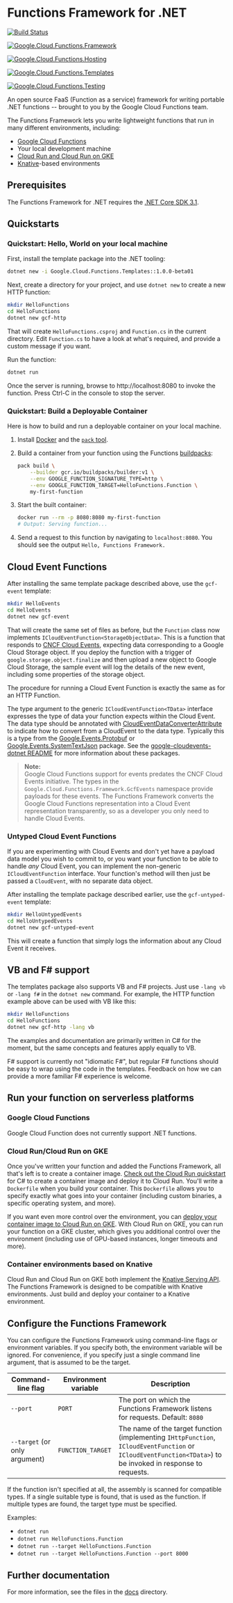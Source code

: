 # Functions Framework for .NET

[![Build Status](https://img.shields.io/endpoint.svg?url=https%3A%2F%2Factions-badge.atrox.dev%2FGoogleCloudPlatform%2Ffunctions-framework-dotnet%2Fbadge&style=flat)](https://actions-badge.atrox.dev/GoogleCloudPlatform/functions-framework-dotnet/goto)

[![Google.Cloud.Functions.Framework](https://img.shields.io/nuget/vpre/Google.Cloud.Functions.Framework?label=Google.Cloud.Functions.Framework)](https://nuget.org/packages/Google.Cloud.Functions.Framework)

[![Google.Cloud.Functions.Hosting](https://img.shields.io/nuget/vpre/Google.Cloud.Functions.Hosting?label=Google.Cloud.Functions.Hosting)](https://nuget.org/packages/Google.Cloud.Functions.Hosting)

[![Google.Cloud.Functions.Templates](https://img.shields.io/nuget/vpre/Google.Cloud.Functions.Templates?label=Google.Cloud.Functions.Templates)](https://nuget.org/packages/Google.Cloud.Functions.Templates)

[![Google.Cloud.Functions.Testing](https://img.shields.io/nuget/vpre/Google.Cloud.Functions.Testing?label=Google.Cloud.Functions.Testing)](https://nuget.org/packages/Google.Cloud.Functions.Testing)

An open source FaaS (Function as a service) framework for writing portable
.NET functions -- brought to you by the Google Cloud Functions team.

The Functions Framework lets you write lightweight functions that run in many
different environments, including:

* [Google Cloud Functions](https://cloud.google.com/functions/)
* Your local development machine
* [Cloud Run and Cloud Run on GKE](https://cloud.google.com/run/)
* [Knative](https://github.com/knative/)-based environments

## Prerequisites

The Functions Framework for .NET requires the [.NET Core SDK 3.1](https://dotnet.microsoft.com/download).

## Quickstarts

### Quickstart: Hello, World on your local machine

First, install the template package into the .NET tooling:

```sh
dotnet new -i Google.Cloud.Functions.Templates::1.0.0-beta01
```

Next, create a directory for your project, and use `dotnet new` to
create a new HTTP function:

```sh
mkdir HelloFunctions
cd HelloFunctions
dotnet new gcf-http
```

That will create `HelloFunctions.csproj` and `Function.cs` in
the current directory. Edit `Function.cs` to have a look at what's
required, and provide a custom message if you want.

Run the function:

```sh
dotnet run
```

Once the server is running, browse to http://localhost:8080 to
invoke the function. Press Ctrl-C in the console to stop the server.

### Quickstart: Build a Deployable Container

Here is how to build and run a deployable container on your local machine.

1. Install [Docker](https://store.docker.com/search?type=edition&offering=community) and the [`pack` tool](https://buildpacks.io/docs/install-pack/).

1. Build a container from your function using the Functions [buildpacks](https://github.com/GoogleCloudPlatform/buildpacks):
	```sh
	pack build \
		--builder gcr.io/buildpacks/builder:v1 \
		--env GOOGLE_FUNCTION_SIGNATURE_TYPE=http \
		--env GOOGLE_FUNCTION_TARGET=HelloFunctions.Function \
		my-first-function
	```

1. Start the built container:
	```sh
	docker run --rm -p 8080:8080 my-first-function
	# Output: Serving function...
	```

1. Send a request to this function by navigating to `localhost:8080`. You should see the output `Hello, Functions Framework.`

## Cloud Event Functions

After installing the same template package described above, use the
`gcf-event` template:

```sh
mkdir HelloEvents
cd HelloEvents
dotnet new gcf-event
```

That will create the same set of files as before, but the `Function`
class now implements `ICloudEventFunction<StorageObjectData>`. This is a
function that responds to [CNCF Cloud
Events](https://cloudevents.io/), expecting data corresponding to a
Google Cloud Storage object. If you deploy the function with a
trigger of `google.storage.object.finalize` and then upload a new
object to Google Cloud Storage, the sample event will log the
details of the new event, including some properties of the storage
object.

The procedure for running a Cloud Event Function is exactly the same
as for an HTTP Function.

The type argument to the generic `ICloudEventFunction<TData>` interface
expresses the type of data your function expects within the
Cloud Event. The data type should be annotated with
[CloudEventDataConverterAttribute](https://github.com/googleapis/google-cloudevents-dotnet/blob/master/src/Google.Events/CloudEventDataConverterAttribute.cs)
to indicate how to convert from a CloudEvent to the data type.
Typically this is a type from the
[Google.Events.Protobuf](https://www.nuget.org/packages/Google.Events.Protobuf) or
[Google.Events.SystemTextJson](https://www.nuget.org/packages/Google.Events.SystemTextJson)
package. See the [google-cloudevents-dotnet
README](https://github.com/googleapis/google-cloudevents-dotnet/blob/master/README.md)
for more information about these packages.

> **Note:**  
> Google Cloud Functions support for events predates the CNCF Cloud
> Events initiative. The types in the `Google.Cloud.Functions.Framework.GcfEvents`
> namespace provide payloads for these events. The Functions Framework
> converts the Google Cloud Functions representation into a Cloud Event
> representation transparently, so as a developer you only need to
> handle Cloud Events.

### Untyped Cloud Event Functions

If you are experimenting with Cloud Events and don't yet have a
payload data model you wish to commit to, or you want your function
to be able to handle *any* Cloud Event, you can implement the
non-generic `ICloudEventFunction` interface. Your function's method
will then just be passed a `CloudEvent`, with no separate data object.

After installing the template package described earlier, use the
`gcf-untyped-event` template:

```sh
mkdir HelloUntypedEvents
cd HelloUntypedEvents
dotnet new gcf-untyped-event
```

This will create a function that simply logs the information about
any Cloud Event it receives.

## VB and F# support

The templates package also supports VB and F# projects. Just use `-lang vb`
or `-lang f#` in the `dotnet new` command. For example, the HTTP function example
above can be used with VB like this:

```sh
mkdir HelloFunctions
cd HelloFunctions
dotnet new gcf-http -lang vb
```

The examples and documentation are primarily written in C# for the
moment, but the same concepts and features apply equally to VB.

F# support is currently not "idiomatic F#", but regular F# functions
should be easy to wrap using the code in the templates. Feedback on
how we can provide a more familiar F# experience is welcome.

## Run your function on serverless platforms

### Google Cloud Functions

Google Cloud Function does not currently support .NET functions.

### Cloud Run/Cloud Run on GKE

Once you've written your function and added the Functions Framework, all that's
left is to create a container image. [Check out the Cloud Run
quickstart](https://cloud.google.com/run/docs/quickstarts/build-and-deploy) for
C# to create a container image and deploy it to Cloud Run. You'll write a
`Dockerfile` when you build your container. This `Dockerfile` allows you to specify
exactly what goes into your container (including custom binaries, a specific
operating system, and more).

If you want even more control over the environment, you can [deploy your
container image to Cloud Run on
GKE](https://cloud.google.com/run/docs/quickstarts/prebuilt-deploy-gke). With
Cloud Run on GKE, you can run your function on a GKE cluster, which gives you
additional control over the environment (including use of GPU-based instances,
longer timeouts and more).

### Container environments based on Knative

Cloud Run and Cloud Run on GKE both implement the [Knative Serving
API](https://www.knative.dev/docs/). The Functions Framework is designed to be
compatible with Knative environments. Just build and deploy your container to a
Knative environment.

## Configure the Functions Framework

You can configure the Functions Framework using command-line flags or
environment variables. If you specify both, the environment variable will be
ignored. For convenience, if you specify just a single command line
argument, that is assumed to be the target.

Command-line flag             | Environment variable      | Description
----------------------------- | ------------------------- | -----------
`--port`                      | `PORT`                    | The port on which the Functions Framework listens for requests. Default: `8080`
`--target` (or only argument) | `FUNCTION_TARGET`         | The name of the target function (implementing `IHttpFunction`, `ICloudEventFunction` or `ICloudEventFunction<TData>`) to be invoked in response to requests.

If the function isn't specified at all, the assembly is scanned for
compatible types. If a single suitable type is found, that is used
as the function. If multiple types are found, the target type must
be specified.

Examples:

- `dotnet run`
- `dotnet run HelloFunctions.Function`
- `dotnet run --target HelloFunctions.Function`
- `dotnet run --target HelloFunctions.Function --port 8000`

## Further documentation

For more information, see the files in the [docs](docs) directory.
